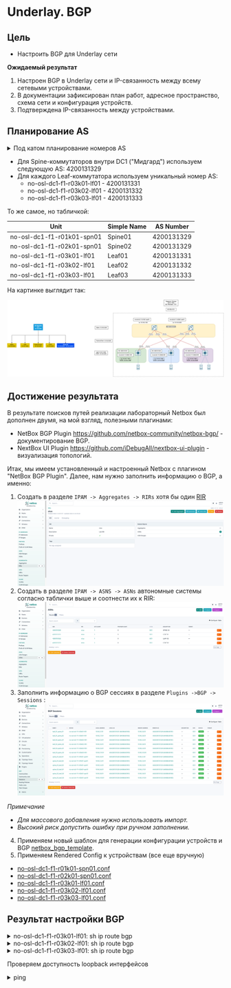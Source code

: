 # Underlay. BGP

## Цель
* Настроить BGP для Underlay сети

**Ожидаемый результат**
1. Настроен BGP в Underlay сети и IP-связанность между всему сетевыми устройствами.
2. В документации зафиксирован план работ, адресное пространство, схема сети и конфигурация устройств.
3. Подтверждена IP-связанность между устройствами.

## Планирование AS

<details><summary>Под катом планирование номеров AS</summary>

_Disclaimer_

_После сложной рабочей недели планирование AS пришлось делать с помощью чат-бота_

Предлагается следующая схема использования нумерации AS:

* Используем 32-битную нумерацию.
* Используем 32-битные частные ASNs из диапазона 4200000000–4294967294.
* Первые 16 бит отводятся для обозначения страны, остальные для использования внутри страны.

Кодируем каждую страну символом:

| Страна              | Код страны |
|---------------------|------------|
| Новая Зеландия (NZ) | 1          | 
| Норвегия (NO)       | 2          |
| Бразилия (BR)       | 3          |
| Зарезервировано     | 4–65535    |

Базовый AS номер для каждой страны вычисляется по формуле:

    Базовый AS = 4200000000 + (Код страны × 65536)

**Пример для Норвегии:**

    AS = 4200000000 + (2 × 65536) = 4200131072


Структура внутри страны:

    [Код города (8 бит)][Код региона/ДЦ (8 бит)]

Пример для Норвегии (NO)

| Город           | Код города |
|-----------------|------------|
| Осло (OSL)      | 1          |
| Тёнсберг (TBG)  | 2          |
| Зарезервировано | 3-255      |

Базовый AS для города вычисляется следующим образом:

    Базовый AS города = Базовый AS страны + (Код города × 256)

**Пример для Осло (OSL)**

    AS = 4200131072 + (1 × 256) = 4200131328

Расчет распределения AS внутри города по датацентрам.

| ДЦ               | Код ДЦ |
|------------------|--------|
| DC1 ("Мидгард")  | 1      |
| DC2 ("Альвхейм") | 2      |
| Зарезервировано  | 3-255  |

Для DC1 ("Мидгард")

    AS = 4200131328 + 1 = 4200131329

Spine-коммутаторы: AS 4200131329

Leaf-коммутаторы: диапазон 4200131331–4200131583 для уникальных ASNs.


_Заметка._

_Распределение AS нужно пересмотреть в пределах Города-ДЦ. Пока используем так._


------------------------------

</details>


* Для Spine-коммутаторов внутри DC1 ("Мидгард") используем следующую AS: 4200131329
* Для каждого Leaf-коммутатора используем уникальный номер AS:
  * no-osl-dc1-f1-r03k01-lf01 - 4200131331
  * no-osl-dc1-f1-r03k02-lf01 - 4200131332
  * no-osl-dc1-f1-r03k03-lf01 - 4200131333

То же самое, но табличкой:

| Unit                       | Simple Name | AS Number   |
|----------------------------|-------------|-------------|
| no-osl-dc1-f1-r01k01-spn01 | Spine01     | 4200131329  |
| no-osl-dc1-f1-r02k01-spn01 | Spine02     | 4200131329  |
| no-osl-dc1-f1-r03k01-lf01  | Leaf01      | 4200131331  |
| no-osl-dc1-f1-r03k02-lf01  | Leaf02      | 4200131332  |
| no-osl-dc1-f1-r03k03-lf01  | Leaf03      | 4200131333  |

На картинке выглядит так:

![](images/HW-4-map.png)

## Достижение результата

В результате поисков путей реализации лабораторный Netbox был дополнен двумя, на мой взгляд, полезными плагинами:
* NetBox BGP Plugin https://github.com/netbox-community/netbox-bgp/ - документирование BGP.
* NextBox UI Plugin https://github.com/iDebugAll/nextbox-ui-plugin - визуализация топологий.

Итак, мы имеем установленный и настроенный Netbox с плагином "NetBox BGP Plugin". Далее, нам нужно заполнить информацию о BGP, а именно:
1. Создать в разделе `IPAM -> Aggregates -> RIRs` хотя бы один [RIR](https://en.wikipedia.org/wiki/Regional_Internet_registry)
![](images/netbox_rir.png)
2. Создать в разделе `IPAM -> ASNS -> ASNs` автономные системы согласно таблички выше и соотнести их к RIR:
![](images/netbox_asns.png)
3. Заполнить информацию о BGP сессиях в разделе `Plugins ->BGP -> Sessions` :
![](images/netbox_bgp_sessions.png)

_Примечание_

* _Для массового добавления нужно использовать импорт._
* _Высокий риск допустить ошибку при ручном заполнении._

4. Применяем новый шаблон для генерации конфигурации устройств и BGP [netbox_bgp_template](files/netbox_bgp_template.jinja2).
5. Применяем Rendered Config к устройствам (все еще вручную)

* [no-osl-dc1-f1-r01k01-spn01.conf](files/no-osl-dc1-f1-r01k01-spn01.conf)
* [no-osl-dc1-f1-r02k01-spn01.conf](files/no-osl-dc1-f1-r02k01-spn01.conf)
* [no-osl-dc1-f1-r03k01-lf01.conf](files/no-osl-dc1-f1-r03k01-lf01.conf)
* [no-osl-dc1-f1-r03k02-lf01.conf](files/no-osl-dc1-f1-r03k02-lf01.conf)
* [no-osl-dc1-f1-r03k03-lf01.conf](files/no-osl-dc1-f1-r03k03-lf01.conf)

## Результат настройки BGP

<details><summary>no-osl-dc1-f1-r03k01-lf01: sh ip route bgp</summary>

    VRF: default
    Codes: C - connected, S - static, K - kernel, 
           O - OSPF, IA - OSPF inter area, E1 - OSPF external type 1,
           E2 - OSPF external type 2, N1 - OSPF NSSA external type 1,
           N2 - OSPF NSSA external type2, B - Other BGP Routes,
           B I - iBGP, B E - eBGP, R - RIP, I L1 - IS-IS level 1,
           I L2 - IS-IS level 2, O3 - OSPFv3, A B - BGP Aggregate,
           A O - OSPF Summary, NG - Nexthop Group Static Route,
           V - VXLAN Control Service, M - Martian,
           DH - DHCP client installed default route,
           DP - Dynamic Policy Route, L - VRF Leaked,
           G  - gRIBI, RC - Route Cache Route
    
    B E      10.16.0.1/32 [200/0] via 10.16.2.0, Ethernet1
    B E      10.16.0.2/32 [200/0] via 10.16.2.6, Ethernet2
    B E      10.16.1.2/32 [200/0] via 10.16.2.0, Ethernet1
    via 10.16.2.6, Ethernet2
    B E      10.16.1.3/32 [200/0] via 10.16.2.0, Ethernet1
    via 10.16.2.6, Ethernet2
    B E      10.16.2.2/31 [200/0] via 10.16.2.0, Ethernet1
    B E      10.16.2.4/31 [200/0] via 10.16.2.0, Ethernet1
    B E      10.16.2.8/31 [200/0] via 10.16.2.6, Ethernet2
    B E      10.16.2.10/31 [200/0] via 10.16.2.6, Ethernet2
    B E      10.16.4.2/32 [200/0] via 10.16.2.0, Ethernet1
    via 10.16.2.6, Ethernet2
    B E      10.16.4.3/32 [200/0] via 10.16.2.0, Ethernet1
    via 10.16.2.6, Ethernet2
</details>
<details><summary>no-osl-dc1-f1-r03k02-lf01: sh ip route bgp</summary>

    VRF: default
    Codes: C - connected, S - static, K - kernel, 
           O - OSPF, IA - OSPF inter area, E1 - OSPF external type 1,
           E2 - OSPF external type 2, N1 - OSPF NSSA external type 1,
           N2 - OSPF NSSA external type2, B - Other BGP Routes,
           B I - iBGP, B E - eBGP, R - RIP, I L1 - IS-IS level 1,
           I L2 - IS-IS level 2, O3 - OSPFv3, A B - BGP Aggregate,
           A O - OSPF Summary, NG - Nexthop Group Static Route,
           V - VXLAN Control Service, M - Martian,
           DH - DHCP client installed default route,
           DP - Dynamic Policy Route, L - VRF Leaked,
           G  - gRIBI, RC - Route Cache Route
    
     B E      10.16.0.1/32 [200/0] via 10.16.2.2, Ethernet1
     B E      10.16.0.2/32 [200/0] via 10.16.2.8, Ethernet2
     B E      10.16.1.1/32 [200/0] via 10.16.2.2, Ethernet1
                                   via 10.16.2.8, Ethernet2
     B E      10.16.1.3/32 [200/0] via 10.16.2.2, Ethernet1
                                   via 10.16.2.8, Ethernet2
     B E      10.16.2.0/31 [200/0] via 10.16.2.2, Ethernet1
     B E      10.16.2.4/31 [200/0] via 10.16.2.2, Ethernet1
     B E      10.16.2.6/31 [200/0] via 10.16.2.8, Ethernet2
     B E      10.16.2.10/31 [200/0] via 10.16.2.8, Ethernet2
     B E      10.16.4.1/32 [200/0] via 10.16.2.2, Ethernet1
                                   via 10.16.2.8, Ethernet2
     B E      10.16.4.3/32 [200/0] via 10.16.2.2, Ethernet1
                                   via 10.16.2.8, Ethernet2

</details>
<details><summary>no-osl-dc1-f1-r03k03-lf01: sh ip route bgp</summary>

    VRF: default
    Codes: C - connected, S - static, K - kernel, 
           O - OSPF, IA - OSPF inter area, E1 - OSPF external type 1,
           E2 - OSPF external type 2, N1 - OSPF NSSA external type 1,
           N2 - OSPF NSSA external type2, B - Other BGP Routes,
           B I - iBGP, B E - eBGP, R - RIP, I L1 - IS-IS level 1,
           I L2 - IS-IS level 2, O3 - OSPFv3, A B - BGP Aggregate,
           A O - OSPF Summary, NG - Nexthop Group Static Route,
           V - VXLAN Control Service, M - Martian,
           DH - DHCP client installed default route,
           DP - Dynamic Policy Route, L - VRF Leaked,
           G  - gRIBI, RC - Route Cache Route
    
    Gateway of last resort is not set
    
     B E      10.16.0.1/32 [200/0] via 10.16.2.4, Ethernet1
     B E      10.16.0.2/32 [200/0] via 10.16.2.10, Ethernet2
     B E      10.16.1.1/32 [200/0] via 10.16.2.4, Ethernet1
                                   via 10.16.2.10, Ethernet2
     B E      10.16.1.2/32 [200/0] via 10.16.2.4, Ethernet1
                                   via 10.16.2.10, Ethernet2
     C        10.16.1.3/32 is directly connected, Loopback0
     B E      10.16.2.0/31 [200/0] via 10.16.2.4, Ethernet1
     B E      10.16.2.2/31 [200/0] via 10.16.2.4, Ethernet1
     C        10.16.2.4/31 is directly connected, Ethernet1
     B E      10.16.2.6/31 [200/0] via 10.16.2.10, Ethernet2
     B E      10.16.2.8/31 [200/0] via 10.16.2.10, Ethernet2
     C        10.16.2.10/31 is directly connected, Ethernet2
     B E      10.16.4.1/32 [200/0] via 10.16.2.4, Ethernet1
                                   via 10.16.2.10, Ethernet2
     B E      10.16.4.2/32 [200/0] via 10.16.2.4, Ethernet1
                                   via 10.16.2.10, Ethernet2
     C        10.16.4.3/32 is directly connected, Loopback10

</details>

Проверяем доступность loopback интерфейсов

<details><summary>ping</summary>

    no-osl-dc1-f1-r03k01-lf01#ping 10.16.1.2 source 10.16.1.1
    PING 10.16.1.2 (10.16.1.2) from 10.16.1.1 : 72(100) bytes of data.
    80 bytes from 10.16.1.2: icmp_seq=1 ttl=63 time=10.2 ms
    80 bytes from 10.16.1.2: icmp_seq=2 ttl=63 time=6.67 ms
    80 bytes from 10.16.1.2: icmp_seq=3 ttl=63 time=6.87 ms
    80 bytes from 10.16.1.2: icmp_seq=4 ttl=63 time=7.18 ms
    80 bytes from 10.16.1.2: icmp_seq=5 ttl=63 time=6.53 ms
    
    --- 10.16.1.2 ping statistics ---
    5 packets transmitted, 5 received, 0% packet loss, time 38ms
    rtt min/avg/max/mdev = 6.539/7.504/10.256/1.396 ms, ipg/ewma 9.632/8.831 ms

    no-osl-dc1-f1-r03k01-lf01#ping 10.16.1.3 source 10.16.1.1
    PING 10.16.1.3 (10.16.1.3) from 10.16.1.1 : 72(100) bytes of data.
    80 bytes from 10.16.1.3: icmp_seq=1 ttl=63 time=8.93 ms
    80 bytes from 10.16.1.3: icmp_seq=2 ttl=63 time=6.03 ms
    80 bytes from 10.16.1.3: icmp_seq=3 ttl=63 time=6.54 ms
    80 bytes from 10.16.1.3: icmp_seq=4 ttl=63 time=6.92 ms
    80 bytes from 10.16.1.3: icmp_seq=5 ttl=63 time=6.67 ms
    
    --- 10.16.1.3 ping statistics ---
    5 packets transmitted, 5 received, 0% packet loss, time 34ms
    rtt min/avg/max/mdev = 6.033/7.023/8.933/1.003 ms, ipg/ewma 8.546/7.960 ms

    no-osl-dc1-f1-r03k01-lf01#ping 10.16.4.2 source 10.16.4.1
    PING 10.16.4.2 (10.16.4.2) from 10.16.4.1 : 72(100) bytes of data.
    80 bytes from 10.16.4.2: icmp_seq=1 ttl=63 time=8.34 ms
    80 bytes from 10.16.4.2: icmp_seq=2 ttl=63 time=7.16 ms
    80 bytes from 10.16.4.2: icmp_seq=3 ttl=63 time=11.9 ms
    80 bytes from 10.16.4.2: icmp_seq=4 ttl=63 time=7.64 ms
    80 bytes from 10.16.4.2: icmp_seq=5 ttl=63 time=9.38 ms
    
    --- 10.16.4.2 ping statistics ---
    5 packets transmitted, 5 received, 0% packet loss, time 37ms
    rtt min/avg/max/mdev = 7.162/8.896/11.944/1.700 ms, ipg/ewma 9.480/8.645 ms

    no-osl-dc1-f1-r03k01-lf01#ping 10.16.4.3 source 10.16.4.1
    PING 10.16.4.3 (10.16.4.3) from 10.16.4.1 : 72(100) bytes of data.
    80 bytes from 10.16.4.3: icmp_seq=1 ttl=63 time=11.0 ms
    80 bytes from 10.16.4.3: icmp_seq=2 ttl=63 time=10.6 ms
    80 bytes from 10.16.4.3: icmp_seq=3 ttl=63 time=9.23 ms
    80 bytes from 10.16.4.3: icmp_seq=4 ttl=63 time=8.72 ms
    80 bytes from 10.16.4.3: icmp_seq=5 ttl=63 time=11.5 ms
    
    --- 10.16.4.3 ping statistics ---
    5 packets transmitted, 5 received, 0% packet loss, time 48ms
    rtt min/avg/max/mdev = 8.722/10.251/11.557/1.090 ms, ipg/ewma 12.173/10.661 ms

</details>